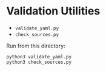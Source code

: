 # Validation Utilities

- `validate_yaml.py`
- `check_sources.py`

Run from this directory:
```
python3 validate_yaml.py
python3 check_sources.py
```
